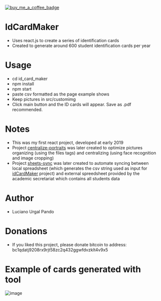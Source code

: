 [![buy_me_a_coffee_badge](https://img.shields.io/badge/buy%20me%20a%20coffee-donate-yellow.svg)](https://www.buymeacoffee.com/lucianourgal)

# IdCardMaker
- Uses react.js to create a series of identification cards<br>
- Created to generate around 600 student identification cards per year<br>

# Usage
- cd id_card_maker<br>
- npm install<br>
- npm start<br>
- paste csv formatted as the page example shows<br>
- Keep pictures in src/customimg<br>
- Click main button and the ID cards will appear. Save as .pdf recommended. <br>

# Notes
- This was my first react project, developed at early 2019<br>
- Project [centralize-portraits](https://github.com/lucianourgal/centralize-portraits) was later created to optimize pictures organizing (using the files tags) and centralizing (using face recognition and image cropping) <br>
- Project [sheets-sync](https://github.com/lucianourgal/sheets-sync) was later created to automate syncing between local spreadsheet (which generates the csv string used as input for [idCardMaker](https://github.com/lucianourgal/IdCardMaker) project) and external spreedsheet provided by the academic secretariat which contains all students data <br>

# Author
- Luciano Urgal Pando <br>

# Donations
- If you liked this project, please donate bitcoin to address:
bc1qdatj9208rx9rjt58zc2q432ggwfdvzklt4v9x5 <br>

# Example of cards generated with tool

![image](https://github.com/lucianourgal/IdCardMaker/assets/7585947/1d0be87a-6d9d-473f-b811-1672e59722a4)
